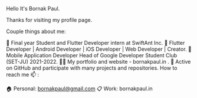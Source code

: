 Hello It's Bornak Paul.

Thanks for visiting my profile page.

Couple things about me:

🌱 Final year Student and Flutter Developer intern at SwiftAnt Inc.
🏅 Flutter Developer | Android Developer | iOS Developer | Web Developer | Creator.
🤝 Mobile Application Developer Head of Google Developer Student Club (SET-JU) 2021-2022.
✍🏻 My portfolio and website - bornakpaul.in .
🚀 Active on GitHub and participate with many projects and repositories.
How to reach me 📫 :

🏠 Personal: bornakpaul@gmail.com
📋 Work: bornakpaul.in
